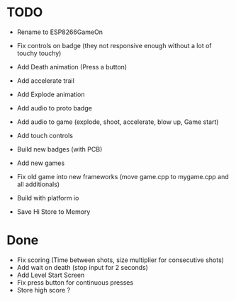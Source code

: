 # TODO
- Rename to ESP8266GameOn

- Fix controls on badge (they not responsive enough without a lot of touchy touchy)

- Add Death animation (Press a button)
- Add accelerate trail
- Add Explode animation

- Add audio to proto badge
- Add audio to game (explode, shoot, accelerate, blow up, Game start)

- Add touch controls
- Build new badges (with PCB)
- Add new games
- Fix old game into new frameworks (move game.cpp to mygame.cpp and all additionals)
- Build with platform io
- Save Hi Store to Memory

# Done
- Fix scoring (Time between shots, size multiplier for consecutive shots)
- Add wait on death (stop input for 2 seconds)
- Add Level Start Screen
- Fix press button for continuous presses
- Store high score ?
